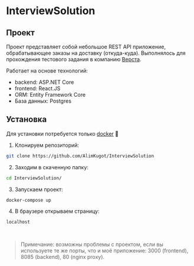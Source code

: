 # InterviewSolution

## Проект

Проект представляет собой небольшое REST API приложение, обрабатывающее заказы на доставку (откуда-куда). Выполнялось для прохождения тестового задания в компанию [Верста](https://versta24.ru). 

Работает на основе технологий:
- backend: ASP.NET Core
- frontend: React.JS
- ORM: Entity Framework Core
- База данных: Postgres

## Установка

Для установки потребуется только [docker](https://www.docker.com/products/docker-desktop/) 🐳

1) Клонируем репозиторий:

```bash
git clone https://github.com/AlimKugot/InterviewSolution
```

2) Заходим в скаченную папку:

```bash
cd InterviewSolution/
```

3) Запускаем проект:

```bash
docker-compose up
```

4) В браузере открываем страницу:

```
localhost
```

<br>


> Примечание: возможны проблемы с проектом, если вы используете те же порты, что и моё приложение: 3000 (frontend), 8085 (backend), 80 (nginx proxy).